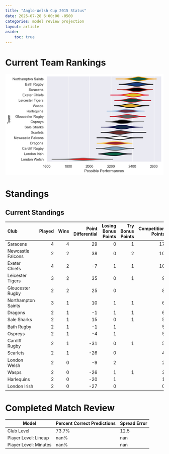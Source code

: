 ```yaml
---  
title: "Anglo-Welsh Cup 2015 Status"  
date: 2025-07-28 6:00:00 -0500  
categories: model review projection  
layout: article  
aside:  
    toc: true  
---
```

# Current Team Rankings


![Club Rankings](plots/rankings_Anglo-Welsh_Cup_2015.png)
# Standings

## Current Standings


| Club               |   Played |   Wins |   Point Differential |   Losing Bonus Points |   Try Bonus Points |   Competition Points |
|:-------------------|---------:|-------:|---------------------:|----------------------:|-------------------:|---------------------:|
| Saracens           |        4 |      4 |                   29 |                     0 |                  1 |                   17 |
| Newcastle Falcons  |        2 |      2 |                   38 |                     0 |                  2 |                   10 |
| Exeter Chiefs      |        4 |      2 |                   -7 |                     1 |                  1 |                   10 |
| Leicester Tigers   |        3 |      2 |                   35 |                     0 |                  1 |                    9 |
| Gloucester Rugby   |        2 |      2 |                   25 |                     0 |                    |                    8 |
| Northampton Saints |        3 |      1 |                   10 |                     1 |                  1 |                    6 |
| Dragons            |        2 |      1 |                   -1 |                     1 |                  1 |                    6 |
| Sale Sharks        |        2 |      1 |                   15 |                     0 |                  1 |                    5 |
| Bath Rugby         |        2 |      1 |                   -1 |                     1 |                    |                    5 |
| Ospreys            |        2 |      1 |                   -4 |                     1 |                    |                    5 |
| Cardiff Rugby      |        2 |      1 |                  -31 |                     0 |                  1 |                    5 |
| Scarlets           |        2 |      1 |                  -26 |                     0 |                    |                    4 |
| London Welsh       |        2 |      0 |                   -9 |                     2 |                    |                    2 |
| Wasps              |        2 |      0 |                  -26 |                     1 |                  1 |                    2 |
| Harlequins         |        2 |      0 |                  -20 |                     1 |                    |                    1 |
| London Irish       |        2 |      0 |                  -27 |                     0 |                    |                    0 |



# Completed Match Review


| Model | Percent Correct Predictions | Spread Error |
| ------ | ------ | ------ |
| Club Level | 73.7% | 12.5 |
| Player Level: Lineup | nan% | nan |
| Player Level: Minutes | nan% | nan |

